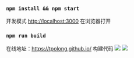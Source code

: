 ### `npm install && npm start`
开发模式
[http://localhost:3000](http://localhost:3000) 在浏览器打开

### `npm run build`
在线地址：https://tpolong.github.io/
构建代码
![](https://user-gold-cdn.xitu.io/2019/7/15/16bf49416792ad35?w=1920&h=1080&f=png&s=2024162)
![](https://user-gold-cdn.xitu.io/2019/7/15/16bf4953abb2cd50?w=1920&h=1080&f=png&s=1391909)
